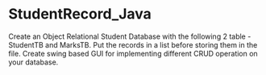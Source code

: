 # StudentRecord_Java
Create an Object Relational Student Database with the following 2 table - StudentTB and MarksTB. Put the records in a list before storing them in the file. Create swing based GUI for implementing different CRUD operation on your database.
